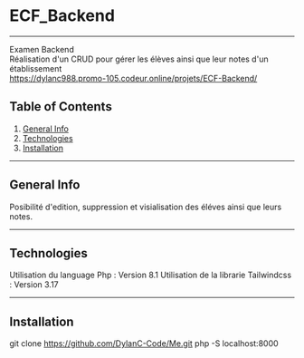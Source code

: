 # ECF_Backend

---

Examen Backend<br>
Réalisation d'un CRUD pour gérer les élèves ainsi que leur notes d'un établissement<br>
https://dylanc988.promo-105.codeur.online/projets/ECF-Backend/

## Table of Contents

1. [General Info](#general-info)
2. [Technologies](#technologies)
3. [Installation](#installation)

---

## General Info

Posibilité d'edition, suppression et visialisation des éléves ainsi que leurs notes.

---

## Technologies

Utilisation du language Php : Version 8.1
Utilisation de la librarie Tailwindcss : Version 3.17

---

## Installation

git clone https://github.com/DylanC-Code/Me.git
php -S localhost:8000
